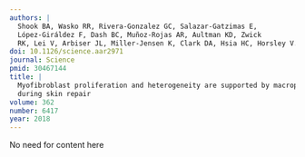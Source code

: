 ```yaml
---
authors: |
  Shook BA, Wasko RR, Rivera-Gonzalez GC, Salazar-Gatzimas E,
  López-Giráldez F, Dash BC, Muñoz-Rojas AR, Aultman KD, Zwick
  RK, Lei V, Arbiser JL, Miller-Jensen K, Clark DA, Hsia HC, Horsley V.
doi: 10.1126/science.aar2971
journal: Science
pmid: 30467144
title: |
  Myofibroblast proliferation and heterogeneity are supported by macrophages 
  during skin repair
volume: 362
number: 6417
year: 2018
---
```


No need for content here

